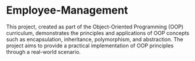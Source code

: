 # Employee-Management
This project, created as part of the Object-Oriented Programming (OOP) curriculum, demonstrates the principles and applications of OOP concepts such as encapsulation, inheritance, polymorphism, and abstraction. The project aims to provide a practical implementation of OOP principles through a real-world scenario.
